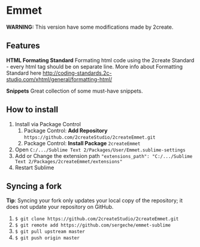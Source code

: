 # Emmet

**WARNING:** This version have some modifications made by 2create.

## Features

**HTML Formating Standard**
Formating html code using the 2create Standard - every html tag should be on separate line. More info about Formatting Standard here http://coding-standards.2c-studio.com/xhtml/general/formatting-html/

**Snippets**
Great collection of some must-have snippets.

## How to install
1. Install via Package Control
	1. Package Control: **Add Repository** ```https://github.com/2createStudio/2createEmmet.git```
	2. Package Control: **Install Package** ```2createEmmet```
2. Open ```C:/.../Sublime Text 2/Packages/User/Emmet.sublime-settings```
3. Add or Change the extension path ```"extensions_path": "C:/.../Sublime Text 2/Packages/2createEmmet/extensions"```
4. Restart Sublime

## Syncing a fork
**Tip**: Syncing your fork only updates your local copy of the repository; it does not update your repository on GitHub.

1. ``$ git clone https://github.com/2createStudio/2createEmmet.git``
2. ``$ git remote add https://github.com/sergeche/emmet-sublime``
3. ``$ git pull upstream master``
4. ``$ git push origin master``
